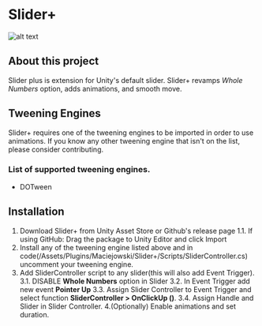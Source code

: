 # Slider+
![alt text][logo]

[logo]: https://github.com/Maciejowski2006/Unity_SliderPlus/Images/Slider+.png "Slider+"

## About this project
Slider plus is extension for Unity's default slider. Slider+ revamps *Whole Numbers* option, adds animations, and smooth move.

## Tweening Engines
Slider+ requires one of the tweening engines to be imported in order to use animations. If you know any other tweening engine that isn't on the list, please consider contributing.

### List of supported tweening engines.
- DOTween


## Installation
1. Download Slider+ from Unity Asset Store or Github's release page
  1.1. If using GitHub: Drag the package to Unity Editor and click Import
2. Install any of the tweening engine listed above and in code(/Assets/Plugins/Maciejowski/Slider+/Scripts/SliderController.cs) uncomment your tweening engine.
3. Add SliderController script to any slider(this will also add Event Trigger).
  3.1. DISABLE **Whole Numbers** option in Slider
  3.2. In Event Trigger add new event **Pointer Up**
  3.3. Assign Slider Controller to Event Trigger and select function **SliderController > OnClickUp ()**.
  3.4. Assign Handle and Slider in Slider Controller.
4.(Optionally) Enable animations and set duration.

